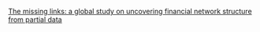 [The missing links: a global study on uncovering financial network structure from partial data](https://vimeo.com/145290048)
